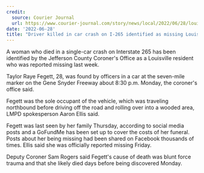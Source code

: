 ```yaml
---
credit:
  source: Courier Journal
  url: https://www.courier-journal.com/story/news/local/2022/06/28/louisville-traffic-driver-killed-single-car-crash-gene-snyder-freeway/7753928001/
date: '2022-06-28'
title: "Driver killed in car crash on I-265 identified as missing Louisville woman"
---
```

A woman who died in a single-car crash on Interstate 265 has been identified by the Jefferson County Coroner's Office as a Louisville resident who was reported missing last week. 

Taylor Raye Fegett, 28, was found by officers in a car at the seven-mile marker on the Gene Snyder Freeway about 8:30 p.m. Monday, the coroner's office said.

Fegett was the sole occupant of the vehicle, which was traveling northbound before driving off the road and rolling over into a wooded area, LMPD spokesperson Aaron Ellis said.

Fegett was last seen by her family Thursday, according to social media posts and a GoFundMe has been set up to cover the costs of her funeral. Posts about her being missing had been shared on Facebook thousands of times. Ellis said she was officially reported missing Friday.

Deputy Coroner Sam Rogers said Fegett's cause of death was blunt force trauma and that she likely died days before being discovered Monday.
